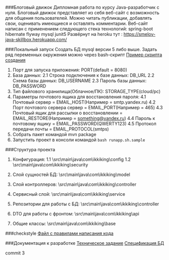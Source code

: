 ###Блоговый движок
Дипломная работа по курсу Java-разработчик с нуля. 
Блоговый движок представляет из себя веб-сайт с возможность для общения пользователей. 
Можно читать публикации, добавлять свои, оценивать имеющиеся и оставлять комментарии. 
Веб-сайт написан с применением следующего стека технологий:
  spring-boot
  hibernate
  flyway
  mysql
  junit5
Развёрнут на heroku тут : https://smelov-java-skillbox.herokuapp.com/
  

###Локальный запуск
Создать БД mysql версии 5 либо выше.
Задать ряд переменных окружения можно через bash-скрипт [Пример скрипта создания](runapp.sh.sample)
1. Порт для запуска приложения: PORT(default = 8080)
2. База данных:
    2.1 Строка подключения к базе данных: DB_URL
    2.2 Схема базы данных: DB_USERNAME
    2.3 Пароль базы данных: DB_PASSWORD
3. Тип файлового хранилища(Облачное/ПК): STORAGE_TYPE(cloud/pc)
4. Параметры почтового ящика для восстановления пароля:
    4.1 Почтовый сервер = EMAIL_HOST(Например = smtp.yandex.ru)
    4.2 Порт почтового сервера сервер = EMAIL_PORT(Например = 465)
    4.3 Почтовый ящик для рассылки о восстановлении = EMAIL_RESTORE(Например = something@yandex.ru)
    4.4 Пароль к почтовому ящику = EMAIL_PASSWORD(QWERTY123)
    4.5 Протокол передачи почты = EMAIL_PROTOCOL(smtps)
5. Собрать пакет командой mvn package
6. Запустить проект в консоли командой ```bash runapp.sh.sample```

###Структура проекта
1. Конфигурация: 
    1.1 \src\main\java\com\ikkiking\config
    1.2 \src\main\java\com\ikkiking\security

2. Слой сущностей БД: \src\main\java\com\ikkiking\model

3. Слой контроллеров: \src\main\java\com\ikkiking\controller

4. Сервисный слой: \src\main\java\com\ikkiking\service

5. Репозитории для работы с БД: \src\main\java\com\ikkiking\controller

6. DTO для работы с фронтом: \src\main\java\com\ikkiking\api

7. Общие классы: \src\main\java\com\ikkiking\base

###checkstyle
[Файл с правилами написания кода](checkstyle.xml)

###Документация к разработке
[Техническое задание](API%20BLOG.pdf)
[Спецификация БД](DB%20BLOG.pdf)


commit 3